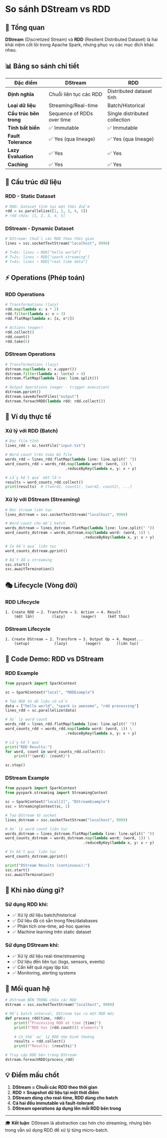 # So sánh DStream vs RDD

## 🎯 Tổng quan

**DStream** (Discretized Stream) và **RDD** (Resilient Distributed Dataset) là hai khái niệm cốt lõi trong Apache Spark, nhưng phục vụ các mục đích khác nhau.

## 📊 Bảng so sánh chi tiết

| Đặc điểm | DStream | RDD |
|----------|---------|-----|
| **Định nghĩa** | Chuỗi liên tục các RDD | Distributed dataset tĩnh |
| **Loại dữ liệu** | Streaming/Real-time | Batch/Historical |
| **Cấu trúc bên trong** | Sequence of RDDs over time | Single distributed collection |
| **Tính bất biến** | ✅ Immutable | ✅ Immutable |
| **Fault Tolerance** | ✅ Yes (qua lineage) | ✅ Yes (qua lineage) |
| **Lazy Evaluation** | ✅ Yes | ✅ Yes |
| **Caching** | ✅ Yes | ✅ Yes |

## 🔄 Cấu trúc dữ liệu

### RDD - Static Dataset
```python
# RDD: Dataset tĩnh tại một thời điểm
rdd = sc.parallelize([1, 2, 3, 4, 5])
# rdd chứa: [1, 2, 3, 4, 5]
```

### DStream - Dynamic Dataset
```python
# DStream: Chuỗi các RDD theo thời gian
lines = ssc.socketTextStream("localhost", 9999)

# T=0s: lines → RDD["hello world"]
# T=2s: lines → RDD["spark streaming"] 
# T=4s: lines → RDD["real time data"]
```

## ⚡ Operations (Phép toán)

### RDD Operations
```python
# Transformations (lazy)
rdd.map(lambda x: x * 2)
rdd.filter(lambda x: x > 3)
rdd.flatMap(lambda x: [x, x*2])

# Actions (eager)  
rdd.collect()
rdd.count()
rdd.take(5)
```

### DStream Operations
```python
# Transformations (lazy)
dstream.map(lambda x: x.upper())
dstream.filter(lambda x: len(x) > 4)
dstream.flatMap(lambda line: line.split())

# Output Operations (eager - trigger execution)
dstream.pprint()
dstream.saveAsTextFiles("output")
dstream.foreachRDD(lambda rdd: rdd.collect())
```

## 🔧 Ví dụ thực tế

### Xử lý với RDD (Batch)
```python
# Đọc file tĩnh
lines_rdd = sc.textFile("input.txt")

# Word count trên toàn bộ file
words_rdd = lines_rdd.flatMap(lambda line: line.split(" "))
word_counts_rdd = words_rdd.map(lambda word: (word, 1)) \
                           .reduceByKey(lambda x, y: x + y)

# Lấy kết quả một lần
results = word_counts_rdd.collect()
print(results)  # [(word1, count1), (word2, count2), ...]
```

### Xử lý với DStream (Streaming)
```python
# Đọc stream liên tục
lines_dstream = ssc.socketTextStream("localhost", 9999)

# Word count cho mỗi batch
words_dstream = lines_dstream.flatMap(lambda line: line.split(" "))
word_counts_dstream = words_dstream.map(lambda word: (word, 1)) \
                                   .reduceByKey(lambda x, y: x + y)

# In kết quả liên tục
word_counts_dstream.pprint()

# Bắt đầu streaming
ssc.start()
ssc.awaitTermination()
```

## 🎭 Lifecycle (Vòng đời)

### RDD Lifecycle
```
1. Create RDD → 2. Transform → 3. Action → 4. Result
    (một lần)        (lazy)       (eager)     (kết thúc)
```

### DStream Lifecycle  
```
1. Create DStream → 2. Transform → 3. Output Op → 4. Repeat...
    (setup)           (lazy)        (eager)       (liên tục)
```

## 🧪 Code Demo: RDD vs DStream

### RDD Example
```python
from pyspark import SparkContext

sc = SparkContext("local", "RDDExample")

# Tạo RDD từ dữ liệu có sẵn
data = ["hello world", "spark is awesome", "rdd processing"]
lines_rdd = sc.parallelize(data)

# Xử lý word count
words_rdd = lines_rdd.flatMap(lambda line: line.split(" "))
word_counts_rdd = words_rdd.map(lambda word: (word, 1)) \
                           .reduceByKey(lambda x, y: x + y)

# Lấy kết quả
print("RDD Results:")
for word, count in word_counts_rdd.collect():
    print(f"{word}: {count}")

sc.stop()
```

### DStream Example
```python
from pyspark import SparkContext
from pyspark.streaming import StreamingContext

sc = SparkContext("local[2]", "DStreamExample")  
ssc = StreamingContext(sc, 2)

# Tạo DStream từ socket
lines_dstream = ssc.socketTextStream("localhost", 9999)

# Xử lý word count liên tục
words_dstream = lines_dstream.flatMap(lambda line: line.split(" "))
word_counts_dstream = words_dstream.map(lambda word: (word, 1)) \
                                   .reduceByKey(lambda x, y: x + y)

# In kết quả liên tục
word_counts_dstream.pprint()

print("DStream Results (continuous):")
ssc.start()
ssc.awaitTermination()
```

## 🎯 Khi nào dùng gì?

### Sử dụng RDD khi:
- ✅ Xử lý dữ liệu batch/historical
- ✅ Dữ liệu đã có sẵn trong files/databases  
- ✅ Phân tích one-time, ad-hoc queries
- ✅ Machine learning trên static dataset

### Sử dụng DStream khi:
- ✅ Xử lý dữ liệu real-time/streaming
- ✅ Dữ liệu đến liên tục (logs, sensors, events)
- ✅ Cần kết quả ngay lập tức
- ✅ Monitoring, alerting systems

## 🔗 Mối quan hệ

```python
# DStream BÊN TRONG chứa các RDD
dstream = ssc.socketTextStream("localhost", 9999)

# Mỗi batch interval, DStream tạo ra một RDD mới
def process_rdd(time, rdd):
    print(f"Processing RDD at time {time}")
    print(f"RDD has {rdd.count()} elements")
    
    # Có thể xử lý RDD như bình thường
    results = rdd.collect()
    print(f"Results: {results}")

# Truy cập RDD bên trong DStream
dstream.foreachRDD(process_rdd)
```

## 💡 Điểm mấu chốt

1. **DStream = Chuỗi các RDD theo thời gian**
2. **RDD = Snapshot dữ liệu tại một thời điểm**  
3. **DStream dùng cho real-time, RDD dùng cho batch**
4. **Cả hai đều immutable và fault-tolerant**
5. **DStream operations áp dụng lên mỗi RDD bên trong**

---

🎓 **Kết luận**: DStream là abstraction cao hơn cho streaming, nhưng bên trong vẫn sử dụng RDD để xử lý từng micro-batch.